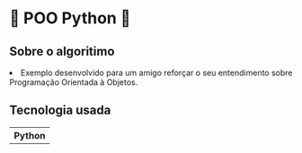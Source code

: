 <h1>🐍 POO Python 🐍<h2>
<h2>Sobre o algoritimo</h2>
<li>Exemplo desenvolvido para um amigo reforçar o seu entendimento sobre Programação Orientada à Objetos.</li>
  <h2>Tecnologia usada</h2>
<table>
  <tr>
    <th>Python</th>
  </tr>
</table>
